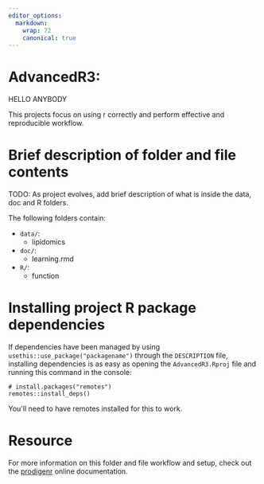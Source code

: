 ```yaml
---
editor_options:
  markdown:
    wrap: 72
    canonical: true
---
```


# AdvancedR3:

HELLO ANYBODY

This projects focus on using r correctly and perform effective and
reproducible workflow.

# Brief description of folder and file contents

TODO: As project evolves, add brief description of what is inside the
data, doc and R folders.

The following folders contain:

-   `data/`:
    -   lipidomics
-   `doc/`:
    -   learning.rmd
-   `R/`:
    -   function

# Installing project R package dependencies

If dependencies have been managed by using
`usethis::use_package("packagename")` through the `DESCRIPTION` file,
installing dependencies is as easy as opening the `AdvancedR3.Rproj`
file and running this command in the console:

```         
# install.packages("remotes")
remotes::install_deps()
```

You'll need to have remotes installed for this to work.

# Resource

For more information on this folder and file workflow and setup, check
out the [prodigenr](https://rostools.github.io/prodigenr) online
documentation.
